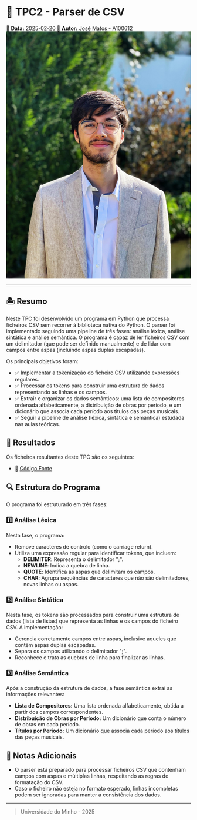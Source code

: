 # 📌 TPC2 - Parser de CSV

📅 **Data:** 2025-02-20
👤 **Autor:** José Matos - A100612
![Foto do Autor](../foto.JPG)

---

## 🏝️ Resumo

Neste TPC foi desenvolvido um programa em Python que processa ficheiros CSV sem recorrer à biblioteca nativa do Python. O parser foi implementado seguindo uma pipeline de três fases: análise léxica, análise sintática e análise semântica. O programa é capaz de ler ficheiros CSV com um delimitador (que pode ser definido manualmente) e de lidar com campos entre aspas (incluindo aspas duplas escapadas).

Os principais objetivos foram:

- ✅ Implementar a tokenização do ficheiro CSV utilizando expressões regulares.
- ✅ Processar os tokens para construir uma estrutura de dados representando as linhas e os campos.
- ✅ Extrair e organizar os dados semânticos: uma lista de compositores ordenada alfabeticamente, a distribuição de obras por período, e um dicionário que associa cada período aos títulos das peças musicais.
- ✅ Seguir a pipeline de análise (léxica, sintática e semântica) estudada nas aulas teóricas.

## 📁 Resultados

Os ficheiros resultantes deste TPC são os seguintes:

- 📝 [Código Fonte](./csv_parser.py)

## 🔍 Estrutura do Programa

O programa foi estruturado em três fases:

### 1️⃣ **Análise Léxica**

Nesta fase, o programa:

- Remove caracteres de controlo (como o carriage return).
- Utiliza uma expressão regular para identificar tokens, que incluem:
  - **DELIMITER**: Representa o delimitador ";".
  - **NEWLINE**: Indica a quebra de linha.
  - **QUOTE**: Identifica as aspas que delimitam os campos.
  - **CHAR**: Agrupa sequências de caracteres que não são delimitadores, novas linhas ou aspas.

### 2️⃣ **Análise Sintática**

Nesta fase, os tokens são processados para construir uma estrutura de dados (lista de listas) que representa as linhas e os campos do ficheiro CSV. A implementação:

- Gerencia corretamente campos entre aspas, inclusive aqueles que contêm aspas duplas escapadas.
- Separa os campos utilizando o delimitador ";".
- Reconhece e trata as quebras de linha para finalizar as linhas.

### 3️⃣ **Análise Semântica**

Após a construção da estrutura de dados, a fase semântica extrai as informações relevantes:

- **Lista de Compositores:** Uma lista ordenada alfabeticamente, obtida a partir dos campos correspondentes.
- **Distribuição de Obras por Período:** Um dicionário que conta o número de obras em cada período.
- **Títulos por Período:** Um dicionário que associa cada período aos títulos das peças musicais.

## 📃 Notas Adicionais

- O parser está preparado para processar ficheiros CSV que contenham campos com aspas e múltiplas linhas, respeitando as regras de formatação do CSV.
- Caso o ficheiro não esteja no formato esperado, linhas incompletas podem ser ignoradas para manter a consistência dos dados.

---

> Universidade do Minho - 2025
